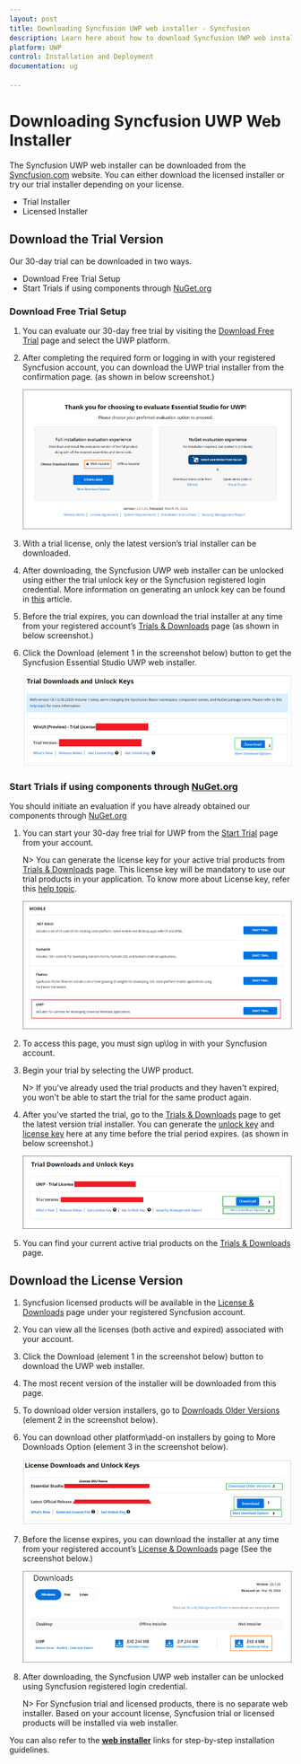 ```yaml
---
layout: post
title: Downloading Syncfusion UWP web installer - Syncfusion
description: Learn here about how to download Syncfusion UWP web installer from our Syncfusion website with license.
platform: UWP
control: Installation and Deployment
documentation: ug

---
```


# Downloading Syncfusion UWP Web Installer

The Syncfusion UWP web installer can be downloaded from the [Syncfusion.com](https://www.syncfusion.com/uwp-ui-controls) website. You can either download the licensed installer or try our trial installer depending on your license.

   -	Trial Installer
   -	Licensed Installer

## Download the Trial Version

Our 30-day trial can be downloaded in two ways.

   * Download Free Trial Setup
   * Start Trials if using components through [NuGet.org](https://www.nuget.org/packages?q=syncfusion)

### Download Free Trial Setup

1. You can evaluate our 30-day free trial by visiting the [Download Free Trial](https://www.syncfusion.com/downloads) page and select the UWP platform.
2. After completing the required form or logging in with your registered Syncfusion account, you can download the UWP trial installer from the confirmation page. (as shown in below screenshot.) 
   
   ![Trial and downloads of Syncfusion Essential Studio](images/trial-confirmation.png)
   
3. With a trial license, only the latest version’s trial installer can be downloaded.
4. After downloading, the Syncfusion UWP web installer can be unlocked using either the trial unlock key or the Syncfusion registered login credential. More information on generating an unlock key can be found in [this](https://support.syncfusion.com/kb/article/7053/how-to-generate-unlock-key-for-essentials-studio-products) article.
5. Before the trial expires, you can download the trial installer at any time from your registered account’s [Trials & Downloads](https://www.syncfusion.com/account/manage-trials/downloads) page (as shown in below screenshot.)
6. Click the Download (element 1 in the screenshot below) button to get the Syncfusion Essential Studio UWP web installer.
 
   ![Trial and downloads of Syncfusion Essential Studio](images/trial-download.png)


### Start Trials if using components through [NuGet.org](https://www.nuget.org/packages?q=syncfusion)

You should initiate an evaluation if you have already obtained our components through [NuGet.org](https://www.nuget.org/packages?q=syncfusion)

1. You can start your 30-day free trial for UWP from the [Start Trial](https://www.syncfusion.com/account/manage-trials/start-trials) page from your account.

   N> You can generate the license key for your active trial products from [Trials & Downloads](https://www.syncfusion.com/account/manage-trials/downloads) page. This license key will be mandatory to use our trial products in your application. To know more about License key, refer this [help topic](https://help.syncfusion.com/uwp/licensing/overview). 
	
   ![Trial and downloads of Syncfusion Essential Studio](images/start-trial-download.png)
   
2. To access this page, you must sign up\log in with your Syncfusion account.
3. Begin your trial by selecting the UWP product. 

   N> If you've already used the trial products and they haven't expired, you won't be able to start the trial for the same product again.

4. After you've started the trial, go to the [Trials & Downloads](https://www.syncfusion.com/account/manage-trials/downloads) page to get the latest version trial installer. You can generate the [unlock key](https://support.syncfusion.com/kb/article/7053/how-to-generate-unlock-key-for-essentials-studio-products) and [license key](https://help.syncfusion.com/uwp/licensing/how-to-generate) here at any time before the trial period expires. (as shown in below screenshot.)

   ![License and downloads of Syncfusion Essential Studio](images/start-trial-download-installer.png)

5. You can find your current active trial products on the [Trials & Downloads](https://www.syncfusion.com/account/manage-trials/downloads) page.
   

## Download the License Version

1. Syncfusion licensed products will be available in the [License & Downloads](https://www.syncfusion.com/account/downloads) page under your registered Syncfusion account.
2. You can view all the licenses (both active and expired) associated with your account.
3. Click the Download (element 1 in the screenshot below) button to download the UWP web installer.
4. The most recent version of the installer will be downloaded from this page.
5. To download older version installers, go to [Downloads Older Versions](https://www.syncfusion.com/account/downloads/studio) (element 2 in the screenshot below).
6. You can download other platform\add-on installers by going to More Downloads Option (element 3 in the screenshot below).

   ![License and downloads of Syncfusion Essential Studio](images/license-download.png)
   
7. Before the license expires, you can download the installer at any time from your registered account’s [License & Downloads](https://www.syncfusion.com/account/downloads) page (See the screenshot below.)
   
   ![License and downloads of Syncfusion Essential Studio](images/start-trial-download-web-installer.png)
   
8. After downloading, the Syncfusion UWP web installer can be unlocked using Syncfusion registered login credential.

   N> For Syncfusion trial and licensed products, there is no separate web installer. Based on your account license, Syncfusion trial or licensed products will be installed via web installer.

You can also refer to the [**web installer**](https://help.syncfusion.com/uwp/installation/web-installer/how-to-install) links for step-by-step installation guidelines.	

